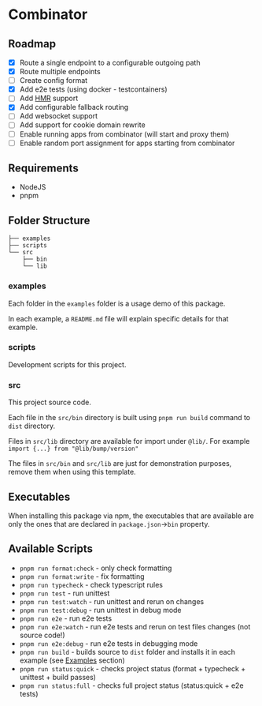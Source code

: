 # Combinator

## Roadmap

- [x] Route a single endpoint to a configurable outgoing path
- [x] Route multiple endpoints
- [ ] Create config format
- [x] Add e2e tests (using docker - testcontainers)
- [ ] Add [HMR](https://webpack.js.org/concepts/hot-module-replacement/) support
- [x] Add configurable fallback routing
- [ ] Add websocket support
- [ ] Add support for cookie domain rewrite
- [ ] Enable running apps from combinator (will start and proxy them)
- [ ] Enable random port assignment for apps starting from combinator

## Requirements

- NodeJS
- pnpm

## Folder Structure

```
├── examples
├── scripts
└── src
    ├── bin
    └── lib
```

### examples

Each folder in the `examples` folder is a usage demo of this package.

In each example, a `README.md` file will explain specific details for that example.

### scripts

Development scripts for this project.

### src

This project source code.

Each file in the `src/bin` directory is built using `pnpm run build` command to `dist` directory.

Files in `src/lib` directory are available for import under `@lib/`. For example `import {...} from "@lib/bump/version"`

The files in `src/bin` and `src/lib` are just for demonstration purposes, remove them when using this template.

## Executables

When installing this package via npm, the executables that are available are only the ones that are declared in `package.json`→`bin` property.

## Available Scripts

- `pnpm run format:check` - only check formatting
- `pnpm run format:write` - fix formatting
- `pnpm run typecheck` - check typescript rules
- `pnpm run test` - run unittest
- `pnpm run test:watch` - run unittest and rerun on changes
- `pnpm run test:debug` - run unittest in debug mode
- `pnpm run e2e` - run e2e tests
- `pnpm run e2e:watch` - run e2e tests and rerun on test files changes (not source code!)
- `pnpm run e2e:debug` - run e2e tests in debugging mode
- `pnpm run build` - builds source to `dist` folder and installs it in each example (see [Examples](#examples) section)
- `pnpm run status:quick` - checks project status (format + typecheck + unittest + build passes)
- `pnpm run status:full` - checks full project status (status:quick + e2e tests)

